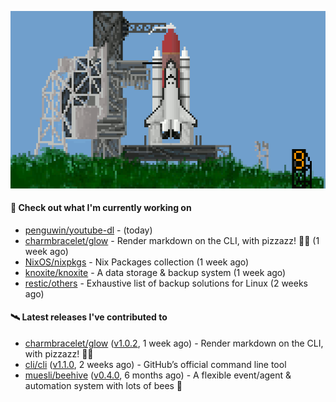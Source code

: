 ![](https://raw.githubusercontent.com/penguwin/penguwin/master/assets/shuttle.gif)

#### 🚀 Check out what I'm currently working on

- [penguwin/youtube-dl](https://github.com/penguwin/youtube-dl) -  (today)
- [charmbracelet/glow](https://github.com/charmbracelet/glow) - Render markdown on the CLI, with pizzazz! 💅🏻 (1 week ago)
- [NixOS/nixpkgs](https://github.com/NixOS/nixpkgs) - Nix Packages collection (1 week ago)
- [knoxite/knoxite](https://github.com/knoxite/knoxite) - A data storage &amp; backup system (1 week ago)
- [restic/others](https://github.com/restic/others) - Exhaustive list of backup solutions for Linux (2 weeks ago)

#### 🛰️ Latest releases I've contributed to

- [charmbracelet/glow](https://github.com/charmbracelet/glow) ([v1.0.2](https://github.com/charmbracelet/glow/releases/tag/v1.0.2), 1 week ago) - Render markdown on the CLI, with pizzazz! 💅🏻
- [cli/cli](https://github.com/cli/cli) ([v1.1.0](https://github.com/cli/cli/releases/tag/v1.1.0), 2 weeks ago) - GitHub’s official command line tool
- [muesli/beehive](https://github.com/muesli/beehive) ([v0.4.0](https://github.com/muesli/beehive/releases/tag/v0.4.0), 6 months ago) - A flexible event/agent &amp; automation system with lots of bees 🐝
